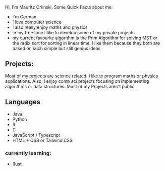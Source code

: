 Hi, I'm Mauritz Orlinski. Some Quick Facts about me:
- I'm German
- I love computer science
- I also really enjoy maths and physics
- in my free time I like to develop some of my private projects
- my current favourite algorithm is the Prim Algorithm for solving MST or the radix sort for sorting in linear time, I like them because they both are based on such simple but still genius ideas  

## Projects:
Most of my projects are science related. I like to program maths or physics applications. Also, I enjoy comp sci projects focusing on implementing algorithms or data structures.
Most of my Projects aren't public. 

## Languages
- Java
- Python
- R
- C
- JavaScript / Typescript
- HTML + CSS or Tailwind CSS

### currently learning:
- Rust

